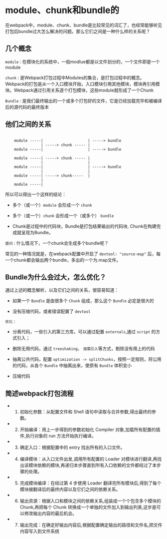 # module、chunk和bundle的

在webpack中，module、chunk、bundle是比较常见的词汇了，也经常能够听见打包后bundle过大怎么解决的问题。那么它们之间是一种什么样的关系呢？

## 几个概念

`module：`在模块化的系统中，一般modlue都是以文件划分的，一个文件即是一个module

`chunk：`是Webpack打包过程中Modules的集合，是打包过程中的概念。Webpack的打包是从一个入口模块开始，入口模块引用其他模块，模块再引用模块。Webpack通过引用关系逐个打包模块，这些module就形成了一个Chunk

`Bundle：`是我们最终输出的一个或多个打包好的文件，它是已经加载完毕和被编译后的源代码的最终版本

## 他们之间的关系

```

    module -----|                    | -----> bundle
                | -----> chunk ----- |
    module -----|                    | -----> bundle

    module -----| -----> chunk ----- |
                |                    |
    module -----|                    | -----> bundle
                |                    |
    module -----| -----> chunk-----  |
                |                  
    module -----|                   

```

所以可以得出一个这样的结论：

- 多个（或一个）`module` 会形成一个 `chunk`

- 多个（或一个）`chunk` 会形成一个（或多个） `bundle`

- Chunk是过程中的代码块，Bundle是打包结果输出的代码块, Chunk在构建完成就呈现为Bundle。

`提问：`什么情况下，一个chunk会生成多个bundle呢？

常见的一种情况就是，在webpack配置中开启了 `devtool: "source-map"` 后，每一个chunk都会输出两个bundle，多出的一个为.map文件。

## Bundle为什么会过大，怎么优化？

通过上述的概念解析，以及它们之间的关系，很容易知道：

- 如果一个 `Bundle` 是由很多个 `Chunk` 组成，那么这个 `Bundle` 必定是很大的

- 没有压缩代码，或者错误配置了 `devtool`

`优化：`

 - 分离代码，一些引入的第三方库，可以通过配置 `externals`,通过 `script` 的方式引入；

 - 删除无用代码，通过 `treeshaking`、 `按需引入`等方式，剔除没有用上的代码

 - 抽离公共代码，配置 `optimization -> splitChunks`，按照一定规则，将公用的代码，从各个 `Bundle` 中抽离出来，使原有 `Bundle` 体积变小

 - 压缩代码

## 简述webpack打包流程

- 1. 初始化参数：从配置文件和 Shell 语句中读取与合并参数,得出最终的参数。

- 2. 开始编译：用上一步得到的参数初始化 Compiler 对象,加载所有配置的插件,执行对象的 run 方法开始执行编译。

- 3. 确定入口：根据配置中的 entry 找出所有的入口文件。

- 4. 编译模块：从入口文件出发,调用所有配置的 Loader 对模块进行翻译,再找出该模块依赖的模块,再递归本步骤直到所有入口依赖的文件都经过了本步骤的处理。

- 5. 完成模块编译：在经过第 4 步使用 Loader 翻译完所有模块后,得到了每个模块被翻译后的最终内容以及它们之间的依赖关系。

- 6. 输出资源：根据入口和模块之间的依赖关系,组装成一个个包含多个模块的 Chunk,再把每个 Chunk 转换成一个单独的文件加入到输出列表,这步是可以修改输出内容的最后机会。

- 7. 输出完成：在确定好输出内容后,根据配置确定输出的路径和文件名,把文件内容写入到文件系统